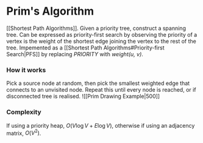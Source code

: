 # Prim's Algorithm
[[Shortest Path Algorithms]]. Given a priority tree, construct a spanning tree. Can be expressed as priority-first search by observing the priority of a vertex is the weight of the shortest edge joining the vertex to the rest of the tree. 
Impemented as a [[Shortest Path Algorithms#Priority-first Search|PFS]] by replacing *PRIORITY* with *weight(u, v)*.

### How it works
Pick a source node at random, then  pick the smallest weighted edge that connects to an unvisited node. Repeat this until every node is reached, or if disconnected tree is realised.
![[Prim Drawing Example|500]]

### Complexity
If using a priority heap, $O(V \log V + E \log V)$, otherwise if using an adjacency matrix, $O(V^2)$.


